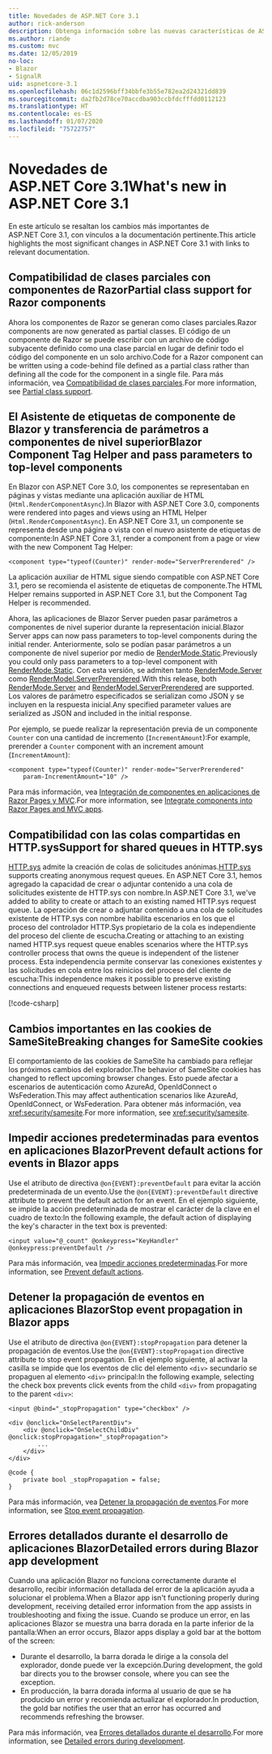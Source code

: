 ```yaml
---
title: Novedades de ASP.NET Core 3.1
author: rick-anderson
description: Obtenga información sobre las nuevas características de ASP.NET Core 3.1.
ms.author: riande
ms.custom: mvc
ms.date: 12/05/2019
no-loc:
- Blazor
- SignalR
uid: aspnetcore-3.1
ms.openlocfilehash: 06c1d2596bff34bbfe3b55e782ea2d24321dd839
ms.sourcegitcommit: da2fb2d78ce70accdba903ccbfdcfffdd0112123
ms.translationtype: HT
ms.contentlocale: es-ES
ms.lasthandoff: 01/07/2020
ms.locfileid: "75722757"
---
```

# <a name="whats-new-in-aspnet-core-31"></a><span data-ttu-id="8e0de-103">Novedades de ASP.NET Core 3.1</span><span class="sxs-lookup"><span data-stu-id="8e0de-103">What's new in ASP.NET Core 3.1</span></span>

<span data-ttu-id="8e0de-104">En este artículo se resaltan los cambios más importantes de ASP.NET Core 3.1, con vínculos a la documentación pertinente.</span><span class="sxs-lookup"><span data-stu-id="8e0de-104">This article highlights the most significant changes in ASP.NET Core 3.1 with links to relevant documentation.</span></span>

## <a name="partial-class-support-for-razor-components"></a><span data-ttu-id="8e0de-105">Compatibilidad de clases parciales con componentes de Razor</span><span class="sxs-lookup"><span data-stu-id="8e0de-105">Partial class support for Razor components</span></span>

<span data-ttu-id="8e0de-106">Ahora los componentes de Razor se generan como clases parciales.</span><span class="sxs-lookup"><span data-stu-id="8e0de-106">Razor components are now generated as partial classes.</span></span> <span data-ttu-id="8e0de-107">El código de un componente de Razor se puede escribir con un archivo de código subyacente definido como una clase parcial en lugar de definir todo el código del componente en un solo archivo.</span><span class="sxs-lookup"><span data-stu-id="8e0de-107">Code for a Razor component can be written using a code-behind file defined as a partial class rather than defining all the code for the component in a single file.</span></span> <span data-ttu-id="8e0de-108">Para más información, vea [Compatibilidad de clases parciales](xref:blazor/components#partial-class-support).</span><span class="sxs-lookup"><span data-stu-id="8e0de-108">For more information, see [Partial class support](xref:blazor/components#partial-class-support).</span></span>

## <a name="opno-locblazor-component-tag-helper-and-pass-parameters-to-top-level-components"></a><span data-ttu-id="8e0de-109">El Asistente de etiquetas de componente de Blazor y transferencia de parámetros a componentes de nivel superior</span><span class="sxs-lookup"><span data-stu-id="8e0de-109">Blazor Component Tag Helper and pass parameters to top-level components</span></span>

<span data-ttu-id="8e0de-110">En Blazor con ASP.NET Core 3.0, los componentes se representaban en páginas y vistas mediante una aplicación auxiliar de HTML (`Html.RenderComponentAsync`).</span><span class="sxs-lookup"><span data-stu-id="8e0de-110">In Blazor with ASP.NET Core 3.0, components were rendered into pages and views using an HTML Helper (`Html.RenderComponentAsync`).</span></span> <span data-ttu-id="8e0de-111">En ASP.NET Core 3.1, un componente se representa desde una página o vista con el nuevo asistente de etiquetas de componente:</span><span class="sxs-lookup"><span data-stu-id="8e0de-111">In ASP.NET Core 3.1, render a component from a page or view with the new Component Tag Helper:</span></span>

```cshtml
<component type="typeof(Counter)" render-mode="ServerPrerendered" />
```

<span data-ttu-id="8e0de-112">La aplicación auxiliar de HTML sigue siendo compatible con ASP.NET Core 3.1, pero se recomienda el asistente de etiquetas de componente.</span><span class="sxs-lookup"><span data-stu-id="8e0de-112">The HTML Helper remains supported in ASP.NET Core 3.1, but the Component Tag Helper is recommended.</span></span>

<span data-ttu-id="8e0de-113">Ahora, las aplicaciones de Blazor Server pueden pasar parámetros a componentes de nivel superior durante la representación inicial.</span><span class="sxs-lookup"><span data-stu-id="8e0de-113">Blazor Server apps can now pass parameters to top-level components during the initial render.</span></span> <span data-ttu-id="8e0de-114">Anteriormente, solo se podían pasar parámetros a un componente de nivel superior por medio de [RenderMode.Static](xref:Microsoft.AspNetCore.Mvc.Rendering.RenderMode.Static).</span><span class="sxs-lookup"><span data-stu-id="8e0de-114">Previously you could only pass parameters to a top-level component with [RenderMode.Static](xref:Microsoft.AspNetCore.Mvc.Rendering.RenderMode.Static).</span></span> <span data-ttu-id="8e0de-115">Con esta versión, se admiten tanto [RenderMode.Server](xref:Microsoft.AspNetCore.Mvc.Rendering.RenderMode.Server) como [RenderModel.ServerPrerendered](xref:Microsoft.AspNetCore.Mvc.Rendering.RenderMode.ServerPrerendered).</span><span class="sxs-lookup"><span data-stu-id="8e0de-115">With this release, both [RenderMode.Server](xref:Microsoft.AspNetCore.Mvc.Rendering.RenderMode.Server) and [RenderModel.ServerPrerendered](xref:Microsoft.AspNetCore.Mvc.Rendering.RenderMode.ServerPrerendered) are supported.</span></span> <span data-ttu-id="8e0de-116">Los valores de parámetro especificados se serializan como JSON y se incluyen en la respuesta inicial.</span><span class="sxs-lookup"><span data-stu-id="8e0de-116">Any specified parameter values are serialized as JSON and included in the initial response.</span></span>

<span data-ttu-id="8e0de-117">Por ejemplo, se puede realizar la representación previa de un componente `Counter` con una cantidad de incremento (`IncrementAmount`):</span><span class="sxs-lookup"><span data-stu-id="8e0de-117">For example, prerender a `Counter` component with an increment amount (`IncrementAmount`):</span></span>

```cshtml
<component type="typeof(Counter)" render-mode="ServerPrerendered" 
    param-IncrementAmount="10" />
```

<span data-ttu-id="8e0de-118">Para más información, vea [Integración de componentes en aplicaciones de Razor Pages y MVC](xref:blazor/components#integrate-components-into-razor-pages-and-mvc-apps).</span><span class="sxs-lookup"><span data-stu-id="8e0de-118">For more information, see [Integrate components into Razor Pages and MVC apps](xref:blazor/components#integrate-components-into-razor-pages-and-mvc-apps).</span></span>

## <a name="support-for-shared-queues-in-httpsys"></a><span data-ttu-id="8e0de-119">Compatibilidad con las colas compartidas en HTTP.sys</span><span class="sxs-lookup"><span data-stu-id="8e0de-119">Support for shared queues in HTTP.sys</span></span>

<span data-ttu-id="8e0de-120">[HTTP.sys](xref:fundamentals/servers/httpsys) admite la creación de colas de solicitudes anónimas.</span><span class="sxs-lookup"><span data-stu-id="8e0de-120">[HTTP.sys](xref:fundamentals/servers/httpsys) supports creating anonymous request queues.</span></span> <span data-ttu-id="8e0de-121">En ASP.NET Core 3.1, hemos agregado la capacidad de crear o adjuntar contenido a una cola de solicitudes existente de HTTP.sys con nombre.</span><span class="sxs-lookup"><span data-stu-id="8e0de-121">In ASP.NET Core 3.1, we've added to ability to create or attach to an existing named HTTP.sys request queue.</span></span> <span data-ttu-id="8e0de-122">La operación de crear o adjuntar contenido a una cola de solicitudes existente de HTTP.sys con nombre habilita escenarios en los que el proceso del controlador HTTP.Sys propietario de la cola es independiente del proceso del cliente de escucha.</span><span class="sxs-lookup"><span data-stu-id="8e0de-122">Creating or attaching to an existing named HTTP.sys request queue enables scenarios where the HTTP.sys controller process that owns the queue is independent of the listener process.</span></span> <span data-ttu-id="8e0de-123">Esta independencia permite conservar las conexiones existentes y las solicitudes en cola entre los reinicios del proceso del cliente de escucha:</span><span class="sxs-lookup"><span data-stu-id="8e0de-123">This independence makes it possible to preserve existing connections and enqueued requests between listener process restarts:</span></span>

[!code-csharp[](sample/Program.cs?name=snippet)]

## <a name="breaking-changes-for-samesite-cookies"></a><span data-ttu-id="8e0de-124">Cambios importantes en las cookies de SameSite</span><span class="sxs-lookup"><span data-stu-id="8e0de-124">Breaking changes for SameSite cookies</span></span>

<span data-ttu-id="8e0de-125">El comportamiento de las cookies de SameSite ha cambiado para reflejar los próximos cambios del explorador.</span><span class="sxs-lookup"><span data-stu-id="8e0de-125">The behavior of SameSite cookies has changed to reflect upcoming browser changes.</span></span> <span data-ttu-id="8e0de-126">Esto puede afectar a escenarios de autenticación como AzureAd, OpenIdConnect o WsFederation.</span><span class="sxs-lookup"><span data-stu-id="8e0de-126">This may affect authentication scenarios like AzureAd, OpenIdConnect, or WsFederation.</span></span> <span data-ttu-id="8e0de-127">Para obtener más información, vea <xref:security/samesite>.</span><span class="sxs-lookup"><span data-stu-id="8e0de-127">For more information, see <xref:security/samesite>.</span></span>

## <a name="prevent-default-actions-for-events-in-opno-locblazor-apps"></a><span data-ttu-id="8e0de-128">Impedir acciones predeterminadas para eventos en aplicaciones Blazor</span><span class="sxs-lookup"><span data-stu-id="8e0de-128">Prevent default actions for events in Blazor apps</span></span>

<span data-ttu-id="8e0de-129">Use el atributo de directiva `@on{EVENT}:preventDefault` para evitar la acción predeterminada de un evento.</span><span class="sxs-lookup"><span data-stu-id="8e0de-129">Use the `@on{EVENT}:preventDefault` directive attribute to prevent the default action for an event.</span></span> <span data-ttu-id="8e0de-130">En el ejemplo siguiente, se impide la acción predeterminada de mostrar el carácter de la clave en el cuadro de texto:</span><span class="sxs-lookup"><span data-stu-id="8e0de-130">In the following example, the default action of displaying the key's character in the text box is prevented:</span></span>

```razor
<input value="@_count" @onkeypress="KeyHandler" @onkeypress:preventDefault />
```

<span data-ttu-id="8e0de-131">Para más información, vea [Impedir acciones predeterminadas](xref:blazor/components#prevent-default-actions).</span><span class="sxs-lookup"><span data-stu-id="8e0de-131">For more information, see [Prevent default actions](xref:blazor/components#prevent-default-actions).</span></span>

## <a name="stop-event-propagation-in-opno-locblazor-apps"></a><span data-ttu-id="8e0de-132">Detener la propagación de eventos en aplicaciones Blazor</span><span class="sxs-lookup"><span data-stu-id="8e0de-132">Stop event propagation in Blazor apps</span></span>

<span data-ttu-id="8e0de-133">Use el atributo de directiva `@on{EVENT}:stopPropagation` para detener la propagación de eventos.</span><span class="sxs-lookup"><span data-stu-id="8e0de-133">Use the `@on{EVENT}:stopPropagation` directive attribute to stop event propagation.</span></span> <span data-ttu-id="8e0de-134">En el ejemplo siguiente, al activar la casilla se impide que los eventos de clic del elemento `<div>` secundario se propaguen al elemento `<div>` principal:</span><span class="sxs-lookup"><span data-stu-id="8e0de-134">In the following example, selecting the check box prevents click events from the child `<div>` from propagating to the parent `<div>`:</span></span>

```razor
<input @bind="_stopPropagation" type="checkbox" />

<div @onclick="OnSelectParentDiv">
    <div @onclick="OnSelectChildDiv" @onclick:stopPropagation="_stopPropagation">
        ...
    </div>
</div>

@code {
    private bool _stopPropagation = false;
}
```

<span data-ttu-id="8e0de-135">Para más información, vea [Detener la propagación de eventos](xref:blazor/components#stop-event-propagation).</span><span class="sxs-lookup"><span data-stu-id="8e0de-135">For more information, see [Stop event propagation](xref:blazor/components#stop-event-propagation).</span></span>

## <a name="detailed-errors-during-opno-locblazor-app-development"></a><span data-ttu-id="8e0de-136">Errores detallados durante el desarrollo de aplicaciones Blazor</span><span class="sxs-lookup"><span data-stu-id="8e0de-136">Detailed errors during Blazor app development</span></span>

<span data-ttu-id="8e0de-137">Cuando una aplicación Blazor no funciona correctamente durante el desarrollo, recibir información detallada del error de la aplicación ayuda a solucionar el problema.</span><span class="sxs-lookup"><span data-stu-id="8e0de-137">When a Blazor app isn't functioning properly during development, receiving detailed error information from the app assists in troubleshooting and fixing the issue.</span></span> <span data-ttu-id="8e0de-138">Cuando se produce un error, en las aplicaciones Blazor se muestra una barra dorada en la parte inferior de la pantalla:</span><span class="sxs-lookup"><span data-stu-id="8e0de-138">When an error occurs, Blazor apps display a gold bar at the bottom of the screen:</span></span>

* <span data-ttu-id="8e0de-139">Durante el desarrollo, la barra dorada le dirige a la consola del explorador, donde puede ver la excepción.</span><span class="sxs-lookup"><span data-stu-id="8e0de-139">During development, the gold bar directs you to the browser console, where you can see the exception.</span></span>
* <span data-ttu-id="8e0de-140">En producción, la barra dorada informa al usuario de que se ha producido un error y recomienda actualizar el explorador.</span><span class="sxs-lookup"><span data-stu-id="8e0de-140">In production, the gold bar notifies the user that an error has occurred and recommends refreshing the browser.</span></span>

<span data-ttu-id="8e0de-141">Para más información, vea [Errores detallados durante el desarrollo](xref:blazor/handle-errors#detailed-errors-during-development).</span><span class="sxs-lookup"><span data-stu-id="8e0de-141">For more information, see [Detailed errors during development](xref:blazor/handle-errors#detailed-errors-during-development).</span></span>
